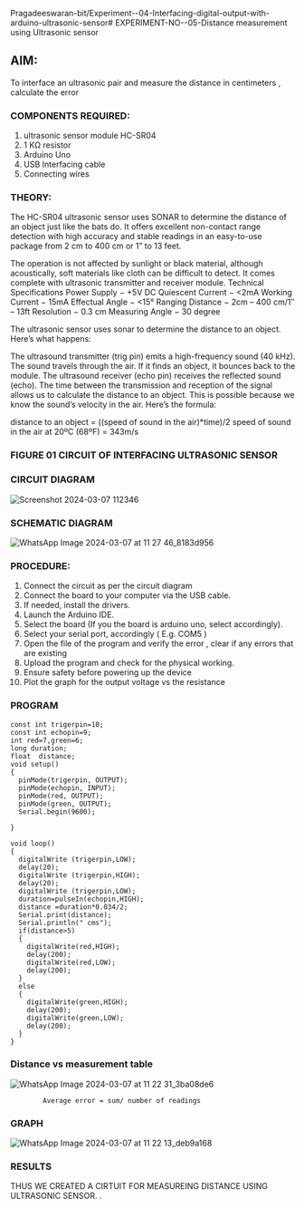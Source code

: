 Pragadeeswaran-bit/Experiment--04-Interfacing-digital-output-with-arduino-ultrasonic-sensor# EXPERIMENT-NO--05-Distance measurement using Ultrasonic sensor

## AIM: 
To interface an ultrasonic pair and measure the distance in centimeters , calculate the error
 
### COMPONENTS REQUIRED:
1.	ultrasonic sensor module HC-SR04
2.	1 KΩ resistor 
3.	Arduino Uno 
4.	USB Interfacing cable 
5.	Connecting wires 


### THEORY: 
The HC-SR04 ultrasonic sensor uses SONAR to determine the distance of an object just like the bats do. It offers excellent non-contact range detection with high accuracy and stable readings in an easy-to-use package from 2 cm to 400 cm or 1” to 13 feet.

The operation is not affected by sunlight or black material, although acoustically, soft materials like cloth can be difficult to detect. It comes complete with ultrasonic transmitter and receiver module.
Technical Specifications
Power Supply − +5V DC
Quiescent Current − <2mA
Working Current − 15mA
Effectual Angle − <15°
Ranging Distance − 2cm – 400 cm/1″ – 13ft
Resolution − 0.3 cm
Measuring Angle − 30 degree

The ultrasonic sensor uses sonar to determine the distance to an object. Here’s what happens:

The ultrasound transmitter (trig pin) emits a high-frequency sound (40 kHz).
The sound travels through the air. If it finds an object, it bounces back to the module.
The ultrasound receiver (echo pin) receives the reflected sound (echo).
The time between the transmission and reception of the signal allows us to calculate the distance to an object. This is possible because we know the sound’s velocity in the air. Here’s the formula:

distance to an object = ((speed of sound in the air)*time)/2
speed of sound in the air at 20ºC (68ºF) = 343m/s

### FIGURE 01 CIRCUIT OF INTERFACING ULTRASONIC SENSOR 
### CIRCUIT DIAGRAM
![Screenshot 2024-03-07 112346](https://github.com/sanjaysivaramakrishnan/Experiment--04-Interfacing-digital-output-with-arduino-ultrasonic-sensor/assets/151629616/71963344-1dd0-4d80-837c-4bbceae17958)
### SCHEMATIC DIAGRAM
![WhatsApp Image 2024-03-07 at 11 27 46_8183d956](https://github.com/sanjaysivaramakrishnan/Experiment--04-Interfacing-digital-output-with-arduino-ultrasonic-sensor/assets/151629616/f20db58e-c66c-44fc-8672-07cf71f52878)


### PROCEDURE:
1.	Connect the circuit as per the circuit diagram 
2.	Connect the board to your computer via the USB cable.
3.	If needed, install the drivers.
4.	Launch the Arduino IDE.
5.	Select the board (If you the board is arduino uno, select accordingly).
6.	Select your serial port, accordingly ( E.g. COM5 )
7.	Open the file of the program  and verify the error , clear if any errors that are existing 
8.	Upload the program and check for the physical working. 
9.	Ensure safety before powering up the device 
10.	Plot the graph for the output voltage vs the resistance 


### PROGRAM 
~~~
const int trigerpin=10;
const int echopin=9;
int red=7,green=6;
long duration;
float  distance;
void setup()
{
  pinMode(trigerpin, OUTPUT);
  pinMode(echopin, INPUT);
  pinMode(red, OUTPUT);
  pinMode(green, OUTPUT);
  Serial.begin(9600);

}

void loop()
{
  digitalWrite (trigerpin,LOW);
  delay(20);
  digitalWrite (trigerpin,HIGH);
  delay(20);
  digitalWrite (trigerpin,LOW);
  duration=pulseIn(echopin,HIGH);
  distance =duration*0.034/2;
  Serial.print(distance);
  Serial.println(" cms");
  if(distance>5)
  {
    digitalWrite(red,HIGH);
    delay(200);
    digitalWrite(red,LOW);
    delay(200);
  }
  else
  {
    digitalWrite(green,HIGH);
    delay(200);
    digitalWrite(green,LOW);
    delay(200);
  }
}
~~~



### Distance vs measurement table 

![WhatsApp Image 2024-03-07 at 11 22 31_3ba08de6](https://github.com/sanjaysivaramakrishnan/Experiment--04-Interfacing-digital-output-with-arduino-ultrasonic-sensor/assets/151629616/6075cf7c-e771-41fa-acb9-70fbc0b86afa)
			
 
			
			
			
			
			
			
			Average error = sum/ number of readings 
 

### GRAPH
![WhatsApp Image 2024-03-07 at 11 22 13_deb9a168](https://github.com/sanjaysivaramakrishnan/Experiment--04-Interfacing-digital-output-with-arduino-ultrasonic-sensor/assets/151629616/1e1618c2-8958-496d-8f49-568383cb6f2d)







### RESULTS

THUS WE CREATED A CIRTUIT FOR  MEASUREING DISTANCE USING ULTRASONIC SENSOR.
.
 
